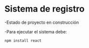 <h1>Sistema de registro</h1>

-Estado de proyecto en construcción

-Para ejecutar el sistema debe:

```npm install react```
